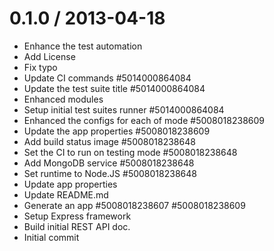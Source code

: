 
0.1.0 / 2013-04-18
==================

  * Enhance the test automation
  * Add License
  * Fix typo
  * Update CI commands #5014000864084
  * Update the test suite title #5014000864084
  * Enhanced modules
  * Setup initial test suites runner #5014000864084
  * Enhanced the configs for each of mode #5008018238609
  * Update the app properties #5008018238609
  * Add build status image #5008018238648
  * Set the CI to run on testing mode #5008018238648
  * Add MongoDB service #5008018238648
  * Set runtime to Node.JS #5008018238648
  * Update app properties
  * Update README.md
  * Generate an app #5008018238607 #5008018238609
  * Setup Express framework
  * Build initial REST API doc.
  * Initial commit